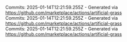Commits: 2025-01-14T12:21:59.255Z - Generated via https://github.com/marketplace/actions/artificial-grass
<br>
Commits: 2025-01-14T12:21:59.255Z - Generated via https://github.com/marketplace/actions/artificial-grass
<br>
Commits: 2025-01-14T12:21:59.255Z - Generated via https://github.com/marketplace/actions/artificial-grass
<br>
